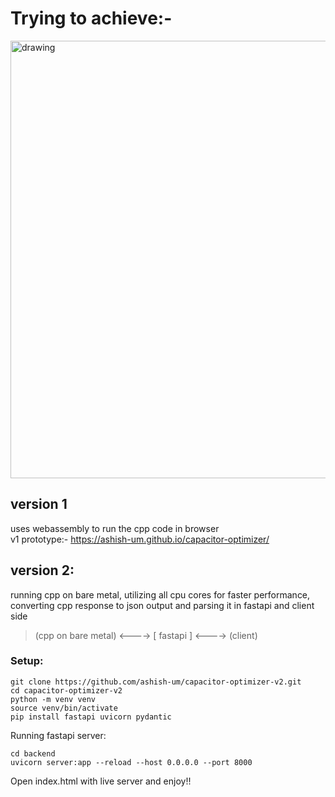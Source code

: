 # Trying to achieve:-
<img src="https://github.com/user-attachments/assets/4aa63475-bee4-4535-a4ea-0d8af4dcd757" alt="drawing" width="700"/>

## version 1
uses webassembly to run the cpp code in browser  
v1 prototype:-
https://ashish-um.github.io/capacitor-optimizer/

## version 2:
running cpp on bare metal, utilizing all cpu cores for faster performance,
converting cpp response to json output and parsing it in fastapi and client side  
> (cpp on bare metal) <----> [ fastapi ] <----> (client)

### Setup:

```
git clone https://github.com/ashish-um/capacitor-optimizer-v2.git
cd capacitor-optimizer-v2
python -m venv venv
source venv/bin/activate
pip install fastapi uvicorn pydantic
```

Running fastapi server:
```
cd backend
uvicorn server:app --reload --host 0.0.0.0 --port 8000
```

Open index.html with live server and enjoy!!
